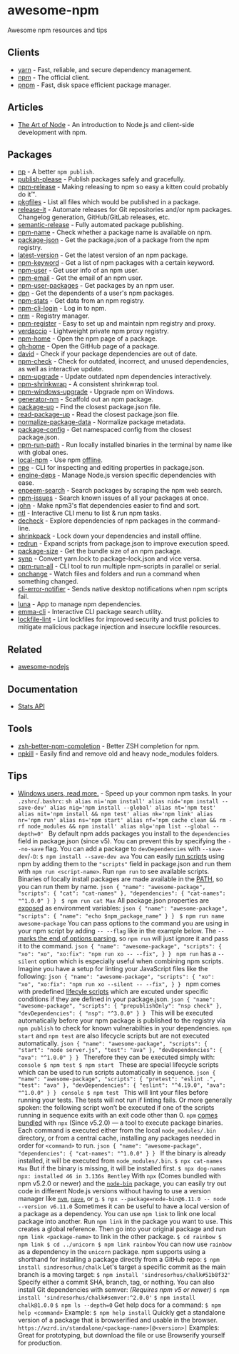 # awesome-npm

Awesome npm resources and tips

## Clients

- [yarn](https://github.com/yarnpkg/yarn) - Fast, reliable, and secure dependency management.
- [npm](https://github.com/npm/cli) - The official client.
- [pnpm](https://github.com/pnpm/pnpm) - Fast, disk space efficient package manager.

## Articles

- [The Art of Node](https://github.com/maxogden/art-of-node) - An introduction to Node.js and client-side development with npm.

## Packages

- [np](https://github.com/sindresorhus/np) - A better `npm publish`.
- [publish-please](https://github.com/inikulin/publish-please) - Publish packages safely and gracefully.
- [npm-release](https://github.com/phuu/npm-release) - Making releasing to npm so easy a kitten could probably do it™.
- [pkgfiles](https://github.com/timoxley/pkgfiles) - List all files which would be published in a package.
- [release-it](https://github.com/webpro/release-it) - Automate releases for Git repositories and/or npm packages. Changelog generation, GitHub/GitLab releases, etc.
- [semantic-release](https://github.com/semantic-release/semantic-release) - Fully automated package publishing.
- [npm-name](https://github.com/sindresorhus/npm-name-cli) - Check whether a package name is available on npm.
- [package-json](https://github.com/sindresorhus/package-json) - Get the package.json of a package from the npm registry.
- [latest-version](https://github.com/sindresorhus/latest-version-cli) - Get the latest version of an npm package.
- [npm-keyword](https://github.com/sindresorhus/npm-keyword) - Get a list of npm packages with a certain keyword.
- [npm-user](https://github.com/sindresorhus/npm-user) - Get user info of an npm user.
- [npm-email](https://github.com/sindresorhus/npm-email) - Get the email of an npm user.
- [npm-user-packages](https://github.com/kevva/npm-user-packages-cli) - Get packages by an npm user.
- [dpn](https://github.com/gillstrom/dpn) - Get the dependents of a user's npm packages.
- [npm-stats](https://github.com/hughsk/npm-stats) - Get data from an npm registry.
- [npm-cli-login](https://github.com/postmanlabs/npm-cli-login) - Log in to npm.
- [nrm](https://github.com/Pana/nrm) - Registry manager.
- [npm-register](https://github.com/dickeyxxx/npm-register) - Easy to set up and maintain npm registry and proxy.
- [verdaccio](https://github.com/verdaccio/verdaccio) - Lightweight private npm proxy registry.
- [npm-home](https://github.com/sindresorhus/npm-home) - Open the npm page of a package.
- [gh-home](https://github.com/sindresorhus/gh-home) - Open the GitHub page of a package.
- [david](https://github.com/alanshaw/david) - Check if your package dependencies are out of date.
- [npm-check](https://github.com/dylang/npm-check) - Check for outdated, incorrect, and unused dependencies, as well as interactive update.
- [npm-upgrade](https://github.com/th0r/npm-upgrade) - Update outdated npm dependencies interactively.
- [npm-shrinkwrap](https://github.com/uber/npm-shrinkwrap) - A consistent shrinkwrap tool.
- [npm-windows-upgrade](https://github.com/felixrieseberg/npm-windows-upgrade) - Upgrade npm on Windows.
- [generator-nm](https://github.com/sindresorhus/generator-nm) - Scaffold out an npm package.
- [package-up](https://github.com/sindresorhus/package-up) - Find the closest package.json file.
- [read-package-up](https://github.com/sindresorhus/read-package-up) - Read the closest package.json file.
- [normalize-package-data](https://github.com/npm/normalize-package-data) - Normalize package metadata.
- [package-config](https://github.com/sindresorhus/package-config) - Get namespaced config from the closest package.json.
- [npm-run-path](https://github.com/sindresorhus/npm-run-path) - Run locally installed binaries in the terminal by name like with global ones.
- [local-npm](https://github.com/nolanlawson/local-npm) - Use npm [offline](https://addyosmani.com/blog/using-npm-offline/).
- [npe](https://github.com/zeke/npe) - CLI for inspecting and editing properties in package.json.
- [engine-deps](https://github.com/samccone/engine-deps) - Manage Node.js version specific dependencies with ease.
- [enpeem-search](https://github.com/amovah/enpeem-search) - Search packages by scraping the npm web search.
- [npm-issues](https://github.com/seanzarrin/npm-issues) - Search known issues of all your packages at once.
- [john](https://github.com/davej/john) - Make npm3's flat dependencies easier to find and sort.
- [ntl](https://github.com/ruyadorno/ntl) - Interactive CLI menu to list & run npm tasks.
- [decheck](https://github.com/egoist/decheck) - Explore dependencies of npm packages in the command-line.
- [shrinkpack](https://github.com/JamieMason/shrinkpack) - Lock down your dependencies and install offline.
- [redrun](https://github.com/coderaiser/redrun) - Expand scripts from package.json to improve execution speed.
- [package-size](https://github.com/egoist/package-size) - Get the bundle size of an npm package.
- [synp](https://github.com/imsnif/synp) - Convert yarn.lock to package-lock.json and vice versa.
- [npm-run-all](https://github.com/mysticatea/npm-run-all) - CLI tool to run multiple npm-scripts in parallel or serial.
- [onchange](https://github.com/Qard/onchange) - Watch files and folders and run a command when something changed.
- [cli-error-notifier](https://github.com/micromata/cli-error-notifier) - Sends native desktop notifications when npm scripts fail.
- [luna](https://github.com/rvpanoz/luna) - App to manage npm dependencies.
- [emma-cli](https://github.com/maticzav/emma-cli) - Interactive CLI package search utility.
- [lockfile-lint](https://github.com/lirantal/lockfile-lint) - Lint lockfiles for improved security and trust policies to mitigate malicious package injection and insecure lockfile resources.

## Related

- [awesome-nodejs](https://github.com/sindresorhus/awesome-nodejs)

## Documentation

- [Stats API](https://github.com/npm/download-counts)

## Tools

- [zsh-better-npm-completion](https://github.com/lukechilds/zsh-better-npm-completion) - Better ZSH completion for npm.
- [npkill](https://github.com/voidcosmos/npkill) - Easily find and remove old and heavy node_modules folders.

## Tips

- [Windows users, read more.](https://github.com/felixrieseberg/npm-windows-upgrade) - Speed up your common npm tasks. In your `.zshrc`/`.bashrc`: ```sh alias ni='npm install' alias nid='npm install --save-dev' alias nig='npm install --global' alias nt='npm test' alias nit='npm install && npm test' alias nk='npm link' alias nr='npm run' alias ns='npm start' alias nf='npm cache clean && rm -rf node_modules && npm install' alias nlg='npm list --global --depth=0' ``` By default npm adds packages you install to the `dependencies` field in package.json (since v5). You can prevent this by specifying the `--no-save` flag. You can add a package to `devDependencies` with `--save-dev`/`-D`: ``` $ npm install --save-dev ava ``` You can easily [run scripts](https://docs.npmjs.com/cli/run-script) using npm by adding them to the `"scripts"` field in package.json and run them with `npm run <script-name>`. Run `npm run` to see available scripts. Binaries of locally install packages are made available in the [PATH](https://en.wikipedia.org/wiki/PATH_(variable)), so you can run them by name. ```json { "name": "awesome-package", "scripts": { "cat": "cat-names" }, "dependencies": { "cat-names": "^1.0.0" } } ``` ``` $ npm run cat Max ``` All package.json properties are [exposed](https://docs.npmjs.com/misc/scripts#packagejson-vars) as environment variables: ```json { "name": "awesome-package", "scripts": { "name": "echo $npm_package_name" } } ``` ``` $ npm run name awesome-package ``` You can pass options to the command you are using in your npm script by adding `-- --flag` like in the example below. The `--` [marks the end of options parsing](https://unix.stackexchange.com/questions/11376/what-does-double-dash-mean-also-known-as-bare-double-dash), so `npm run` will just ignore it and pass it to the command. ```json { "name": "awesome-package", "scripts": { "xo": "xo", "xo:fix": "npm run xo -- --fix", } } ``` `npm run` has a `--silent` option which is especially useful when combining npm scripts. Imagine you have a setup for linting your JavaScript files like the following: ```json { "name": "awesome-package", "scripts": { "xo": "xo", "xo:fix": "npm run xo --silent -- --fix", } } ``` npm comes with predefined [lifecyle scripts](https://docs.npmjs.com/misc/scripts) which are excuted under specific conditions if they are defined in your package.json. ```json { "name": "awesome-package", "scripts": { "prepublishOnly": "nsp check" }, "devDependencies": { "nsp": "^3.0.0" } } ``` This will be executed automatically before your npm package is published to the registry via `npm publish` to check for known vulnerabilties in your dependencies. `npm start` and `npm test` are also lifecycle scripts but are not executed automatically. ```json { "name": "awesome-package", "scripts": { "start": "node server.js", "test": "ava" }, "devDependencies": { "ava": "^1.0.0" } } ``` Therefore they can be executed simply with: ```console $ npm test $ npm start ``` These are special lifecycle scripts which can be used to run scripts automatically in sequence. ```json { "name": "awesome-package", "scripts": { "pretest": "eslint .", "test": "ava" }, "devDependencies": { "eslint": "^4.19.0", "ava": "^1.0.0" } } ``` ```console $ npm test ``` This will lint your files before running your tests. The tests will not run if linting fails. Or more generally spoken: the following script won’t be executed if one of the scripts running in sequence exits with an exit code other than 0. `npm` [comes bundled](https://medium.com/@maybekatz/introducing-npx-an-npm-package-runner-55f7d4bd282b) with `npx` (Since v5.2.0) — a tool to execute package binaries. Each command is executed either from the local `node_modules/.bin` directory, or from a central cache, installing any packages needed in order for `<command>` to run. ```json { "name": "awesome-package", "dependencies": { "cat-names": "^1.0.0" } } ``` If the binary is already installed, it will be executed from `node_modules/.bin`. ``` $ npx cat-names Max ``` But if the binary is missing, it will be installed first. ``` $ npx dog-names npx: installed 46 in 3.136s Bentley ``` With `npx` (Comes bundled with npm v5.2.0 or newer) and the [`node-bin`](https://www.npmjs.com/package/node-bin) package, you can easily try out code in different Node.js versions without having to use a version manager like [`nvm`](http://nvm.sh), [`nave`](https://github.com/isaacs/nave), or [`n`](https://github.com/tj/n). ``` $ npx --package=node-bin@6.11.0 -- node --version v6.11.0 ``` Sometimes it can be useful to have a local version of a package as a dependency. You can use `npm link` to link one local package into another. Run `npm link` in the package you want to use. This creates a global reference. Then go into your original package and run `npm link <package-name>` to link in the other package. ``` $ cd rainbow $ npm link $ cd ../unicorn $ npm link rainbow ``` You can now use `rainbow` as a dependency in the `unicorn` package. npm supports using a shorthand for installing a package directly from a GitHub repo: ``` $ npm install sindresorhus/chalk ``` Let's target a specific commit as the main branch is a moving target: ``` $ npm install 'sindresorhus/chalk#51b8f32' ``` Specify either a commit SHA, branch, tag, or nothing. You can also install Git dependencies with semver: *(Requires npm v5 or newer)* ``` $ npm install 'sindresorhus/chalk#semver:^2.0.0' ``` ``` $ npm install chalk@1.0.0 ``` ``` $ npm ls --depth=0 ``` Get help docs for a command: ``` $ npm help <command> ``` Example: ``` $ npm help install ``` Quickly get a standalone version of a package that is browserified and usable in the browser. ``` https://wzrd.in/standalone/<package-name>[@<version>] ``` Examples: Great for prototyping, but download the file or use Browserify yourself for production.

